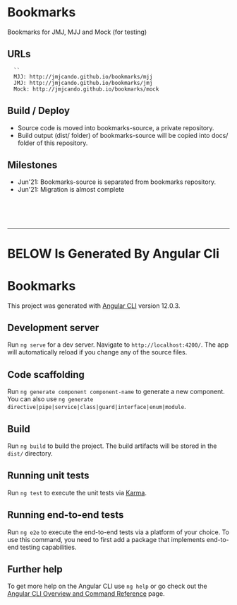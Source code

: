 # Bookmarks 
Bookmarks for JMJ, MJJ and Mock (for testing)

## URLs

```
  ``
  MJJ: http://jmjcando.github.io/bookmarks/mjj 
  JMJ: http://jmjcando.github.io/bookmarks/jmj
  Mock: http://jmjcando.github.io/bookmarks/mock

```

## Build / Deploy
  - Source code is moved into bookmarks-source, a private repository.
  - Build output (dist/ folder) of bookmarks-source will be copied into docs/ folder of this repository.


## Milestones
  - Jun'21: Bookmarks-source is separated from bookmarks repository.
  - Jun'21: Migration is almost complete



<br/>
<br/>
<br/>
<hr />

# BELOW Is Generated By Angular Cli

# Bookmarks

This project was generated with [Angular CLI](https://github.com/angular/angular-cli) version 12.0.3.

## Development server

Run `ng serve` for a dev server. Navigate to `http://localhost:4200/`. The app will automatically reload if you change any of the source files.

## Code scaffolding

Run `ng generate component component-name` to generate a new component. You can also use `ng generate directive|pipe|service|class|guard|interface|enum|module`.

## Build

Run `ng build` to build the project. The build artifacts will be stored in the `dist/` directory.

## Running unit tests

Run `ng test` to execute the unit tests via [Karma](https://karma-runner.github.io).

## Running end-to-end tests

Run `ng e2e` to execute the end-to-end tests via a platform of your choice. To use this command, you need to first add a package that implements end-to-end testing capabilities.

## Further help

To get more help on the Angular CLI use `ng help` or go check out the [Angular CLI Overview and Command Reference](https://angular.io/cli) page.
